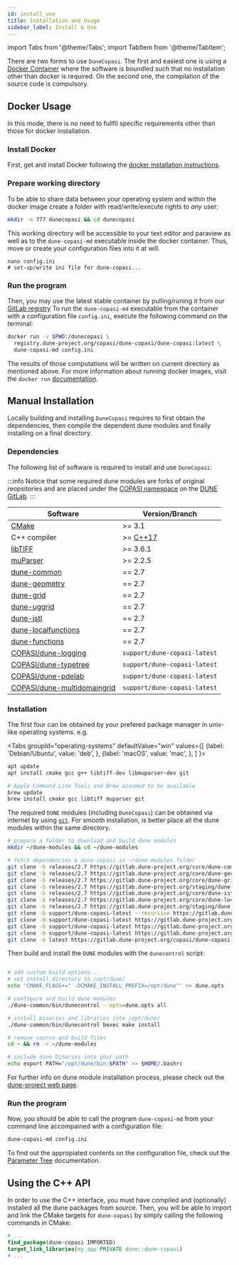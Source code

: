 ```yaml
---
id: install_use
title: Installation and Usage
sidebar_label: Install & Use
---
```


import Tabs from '@theme/Tabs';
import TabItem from '@theme/TabItem';

There are two forms to use `DuneCopasi`. The first and easiest one is using a
[Docker Container](https://www.docker.com/) where the software is boundled such
that no installation other than docker is required. On the second one, the
compilation of the source code is compulsory.

## Docker Usage

In this mode, there is no need to fullfil specific requirements other than
those for docker installation.

### Install Docker
First, get and install Docker following the
[docker installation instructions](https://docs.docker.com/get-docker/).

### Prepare working directory

To be able to share data between your operating system and within the docker
image create a folder with read/write/execute rights to _any_ user:

```bash
mkdir -m 777 dunecopasi && cd dunecopasi
```

This working directory will be accessible to your text editor and paraview as
well as to the `dune-copasi-md` executable inside the docker container. Thus,
move or create your configuration files into it at will.

```
nano config.ini
# set-up/write ini file for dune-copasi...
```

### Run the program

Then, you may use the latest stable container by pulling/runing it from our
[GitLab registry](https://gitlab.dune-project.org/copasi/dune-copasi/container_registry)
To run the `dune-copasi-md` executable from the container with a configuration
file `config.ini`, execute the following command on the terminal:

```bash
docker run -v $PWD:/dunecopasi \
  registry.dune-project.org/copasi/dune-copasi/dune-copasi:latest \
  dune-copasi-md config.ini
```

The results of those computations will be written on current
directory as mentioned above. For more information about running docker images,
visit the `docker run` [documentation](https://docs.docker.com/engine/reference/run/).

## Manual Installation

Locally building and installing `DuneCopasi` requires to first obtain the
dependencies, then compile the dependent dune modules and finally installing on
a final directory.

### Dependencies

The following list of software is required to install and use `DuneCopasi`:

:::info
Notice that some required dune modules are forks of original reopsitories and
are placed under the [COPASI namespace](https://gitlab.dune-project.org/copasi/)
on the [DUNE GitLab](https://gitlab.dune-project.org/).
:::

| Software | Version/Branch |
| ---------| -------------- |
| [CMake](https://cmake.org/)                                                                 | >= 3.1 |
| C++ compiler  | >= [C++17](https://en.wikipedia.org/wiki/List_of_compilers#C++_compilers) |
| [libTIFF](http://www.libtiff.org/)                                                          | >= 3.6.1 |
| [muParser](https://beltoforion.de/article.php?a=muparser)                                   | >= 2.2.5 |
| [dune-common](https://gitlab.dune-project.org/copasi/dune-common)                           | == 2.7 |
| [dune-geometry](https://gitlab.dune-project.org/core/dune-geometry)                         | == 2.7 |
| [dune-grid](https://gitlab.dune-project.org/core/dune-grid)                                 | == 2.7 |
| [dune-uggrid](https://gitlab.dune-project.org/staging/dune-uggrid)                          | == 2.7 |
| [dune-istl](https://gitlab.dune-project.org/core/dune-istl)                                 | == 2.7 |
| [dune-localfunctions](https://gitlab.dune-project.org/core/dune-localfunctions)             | == 2.7 |
| [dune-functions](https://gitlab.dune-project.org/staging/dune-functions)                    | == 2.7 |
| [COPASI/dune-logging](https://gitlab.dune-project.org/copasi/dune-logging)                  | `support/dune-copasi-latest` |
| [COPASI/dune-typetree](https://gitlab.dune-project.org/copasi/dune-typetree)                | `support/dune-copasi-latest` |
| [COPASI/dune-pdelab](https://gitlab.dune-project.org/copasi/dune-pdelab)                    | `support/dune-copasi-latest` |
| [COPASI/dune-multidomaingrid](https://gitlab.dune-project.org/copasi/dune-multidomaingrid)  | `support/dune-copasi-latest` |

### Installation

The first four can be obtained by your prefered package manager in unix-like operating systems. e.g.

<Tabs
  groupId="operating-systems"
  defaultValue="win"
  values={[
      {label: 'Debian/Ubuntu', value: 'deb', },
      {label: 'macOS', value: 'mac', },
    ]
  }>

  <TabItem value="deb">

```bash
apt update
apt install cmake gcc g++ libtiff-dev libmuparser-dev git
```

  </TabItem>
  <TabItem value="mac">

```bash
# Apple Command Line Tools and Brew assumed to be available
brew update
brew install cmake gcc libtiff muparser git
```

  </TabItem>
</Tabs>

The required `DUNE` modules (including `DuneCopasi`) can be obtained via internet
by using [`git`](https://git-scm.com/). For smooth installation, is better place
all the dune modules within the same directory.

```bash
# prepare a folder to download and build dune modules
mkdir ~/dune-modules && cd ~/dune-modules

# fetch dependencies & dune-copasi in ~/dune-modules folder
git clone -b releases/2.7 https://gitlab.dune-project.org/core/dune-common
git clone -b releases/2.7 https://gitlab.dune-project.org/core/dune-geometry
git clone -b releases/2.7 https://gitlab.dune-project.org/core/dune-grid
git clone -b releases/2.7 https://gitlab.dune-project.org/staging/dune-uggrid
git clone -b releases/2.7 https://gitlab.dune-project.org/core/dune-istl
git clone -b releases/2.7 https://gitlab.dune-project.org/core/dune-localfunctions
git clone -b releases/2.7 https://gitlab.dune-project.org/staging/dune-functions
git clone -b support/dune-copasi-latest --recursive https://gitlab.dune-project.org/copasi/dune-logging
git clone -b support/dune-copasi-latest https://gitlab.dune-project.org/copasi/dune-typetree
git clone -b support/dune-copasi-latest https://gitlab.dune-project.org/copasi/dune-pdelab
git clone -b support/dune-copasi-latest https://gitlab.dune-project.org/copasi/dune-multidomaingrid
git clone -b latest https://gitlab.dune-project.org/copasi/dune-copasi
```

Then build and install the `DUNE` modules with the `dunecontrol` script:
```bash

# add custom build options...
# set install directory to /opt/dune/
echo 'CMAKE_FLAGS+=" -DCMAKE_INSTALL_PREFIX=/opt/dune"' >> dune.opts

# configure and build dune modules
./dune-common/bin/dunecontrol --opts=dune.opts all

# install binaries and libraries into /opt/dune/
./dune-common/bin/dunecontrol bexec make install

# remove source and build files
cd ~ && rm -r ~/dune-modules

# include dune binaries into your path
echo export PATH="/opt/dune/bin:$PATH" >> $HOME/.bashrc
```

For further info on dune module installation process, please check out
the [dune-project web page](https://www.dune-project.org/doc/installation/).

### Run the program

Now, you should be able to call the program `dune-copasi-md` from your command
line accompained with a configuration file:

```bash
dune-copasi-md config.ini
```

To find out the appropiated contents on the configuration file, check out
the [Parameter Tree](param_tree.md) documentation.

## Using the C++ API

In order to use the C++ interface, you must have compiled and (optionally)
installed all the dune packages from source. Then, you will be able to import
and link the CMake targets for `dune-copasi` by simply calling the following
commands in CMake:

```cmake
# ...
find_package(dune-copasi IMPORTED)
target_link_libraries(my_app PRIVATE dune::dune-copasi)
# ...
```
